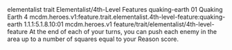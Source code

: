 <ability>
  <metadata>
    <class>elementalist</class>
    <feature_type>trait</feature_type>
    <file_dpath>Elementalist/4th-Level Features</file_dpath>
    <item_id>quaking-earth</item_id>
    <item_index>01</item_index>
    <item_name>Quaking Earth</item_name>
    <level>4</level>
    <scc>mcdm.heroes.v1:feature.trait.elementalist.4th-level-feature:quaking-earth</scc>
    <scdc>1.1.1:5.1.8.10:01</scdc>
    <source>mcdm.heroes.v1</source>
    <type>feature/trait/elementalist/4th-level-feature</type>
  </metadata>
  <effects>
    <effect type="mundane">At the end of each of your turns, you can push each enemy in the area up to a number of squares equal to your Reason score.</effect>
  </effects>
</ability>
